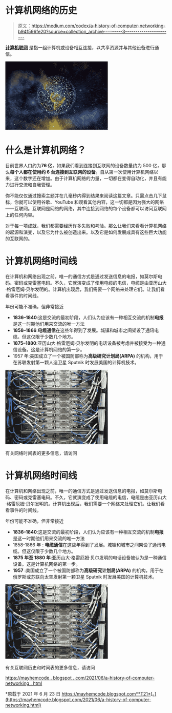 # 计算机网络的历史

> 原文：<https://medium.com/codex/a-history-of-computer-networking-b94f596fe20?source=collection_archive---------3----------------------->

[**计算机联网**](https://mayhemcode.blogspot.com/2021/06/a-history-of-computer-networking.html) 是指一组计算机或设备相互连接，以共享资源并与其他设备进行通信。

![](img/fbfede868600f8eaf97e63d45b3258a8.png)

# 什么是计算机网络？

目前世界人口约为**76 亿**，如果我们看到连接到互联网的设备数量约为 500 亿，那么**每个人都在使用约 6 台连接到互联网的设备**。自从第一次使用计算机网络以来，这个数字还在增加。由于计算机网络的力量，一切都在变得自动化，并且有能力进行交流和自我管理。

你不能仅仅通过搜索主题并在几毫秒内得到结果来阅读这篇文章。只需点击几下鼠标，你就可以使用谷歌、YouTube 和观看其他内容，这一切都是因为强大的网络——互联网。互联网是网络的网络，其中连接到网络的每个设备都可以访问互联网上的任何内容。

对于每一项成就，我们都需要经历许多失败和考验。那么让我们来看看计算机网络的起源和演变，以及它为什么被创造出来。以及它是如何发展成具有这些巨大功能的互联网的。

# 计算机网络时间线

在计算机和网络出现之前，唯一的通信方式是通过发送信息的电报，如莫尔斯电码、密码或克雷塞电码。不久，它就演变成了使用电缆的电信，电缆是由亚历山大·格雷厄姆·贝尔发明的。计算机出现后，我们需要一个网络来处理它们。让我们看看事件的时间线。

年份可能不准确，但非常接近

*   **1836–1840**:这是交流的最初阶段，人们认为应该有一种相互交流的机制**电报**是这一时期他们用来交流的唯一方法
*   **1858–1866**:**电缆通信**在这些年得到了发展。城镇和城市之间架设了通讯电缆。但这仅限于少数几个地方。
*   **1875–1880**:亚历山大·格雷厄姆·贝尔发明的电话设备被考虑并被接受为一种通信设备。这是计算机网络的第一步。
*   1957 年:美国成立了一个被国防部称为**高级研究计划局(ARPA)** 的机构，用于在苏联发射第一颗人造卫星 Sputnik 时发展美国的计算机技术。

![](img/bf9e650a44f2bc3ff816e3560f506487.png)

有关网络时间表的更多信息，请访问

# 计算机网络时间线

在计算机和网络出现之前，唯一的通信方式是通过发送信息的电报，如莫尔斯电码、密码或克雷塞电码。不久，它就演变成了使用电缆的电信，电缆是由亚历山大·格雷厄姆·贝尔发明的。计算机出现后，我们需要一个网络来处理它们。让我们看看事件的时间线。

年份可能不准确，但非常接近

*   **1836–1840**:这是交流的最初阶段，人们认为应该有一种相互交流的机制**电报**是这一时期他们用来交流的唯一方法
*   1858-1866 年 : **电缆通信**在这些年得到了发展。城镇和城市之间架设了通讯电缆。但这仅限于少数几个地方。
*   **1875 年至 1880 年**:亚历山大·格雷厄姆·贝尔发明的电话设备被认为是一种通信设备。这是计算机网络的第一步。
*   **1957** :美国成立了一个被国防部称为**高级研究计划局(ARPA)** 的机构，用于在俄罗斯或苏联向太空发射第一颗卫星 Sputnik 时发展美国的计算机技术。

![](img/88f800164efc8d144266ffd30928f0c6.png)

有关互联网历史和时间表的更多信息，请访问

[https://mayhemcode . blogspot . com/2021/06/a-history-of-computer-networking . html](https://mayhemcode.blogspot.com/2021/06/a-history-of-computer-networking.html)

*原载于 2021 年 6 月 23 日 https://mayhemcode.blogspot.com**T21*[。](https://mayhemcode.blogspot.com/2021/06/a-history-of-computer-networking.html)